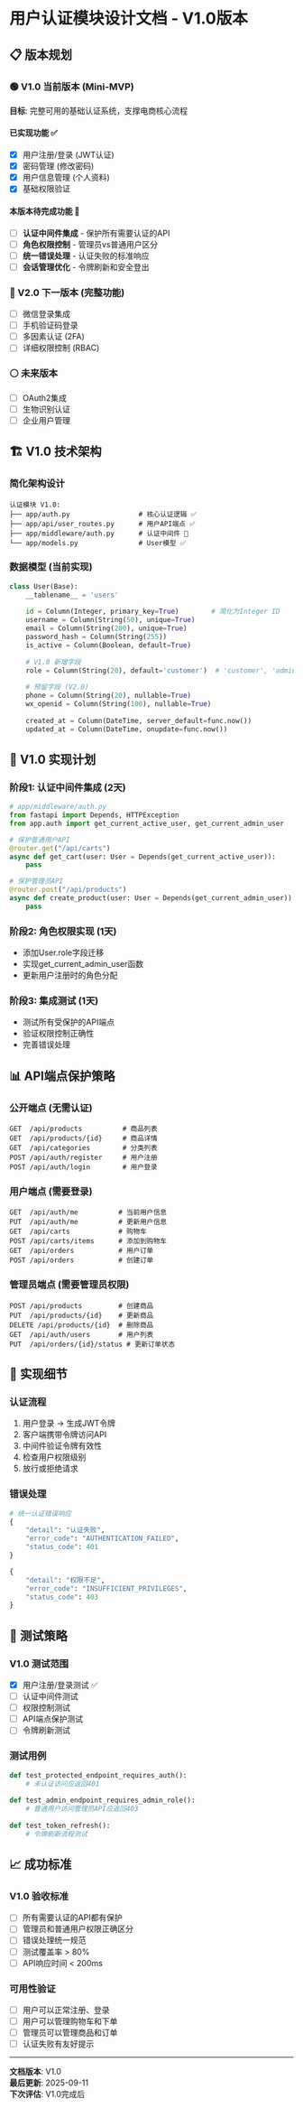 # 用户认证模块设计文档 - V1.0版本

## 📋 版本规划

### 🟢 V1.0 当前版本 (Mini-MVP)
**目标**: 完整可用的基础认证系统，支撑电商核心流程

#### 已实现功能 ✅
- [x] 用户注册/登录 (JWT认证)
- [x] 密码管理 (修改密码)
- [x] 用户信息管理 (个人资料)
- [x] 基础权限验证

#### 本版本待完成功能 🔄
- [ ] **认证中间件集成** - 保护所有需要认证的API
- [ ] **角色权限控制** - 管理员vs普通用户区分
- [ ] **统一错误处理** - 认证失败的标准响应
- [ ] **会话管理优化** - 令牌刷新和安全登出

### 🔵 V2.0 下一版本 (完整功能)
- [ ] 微信登录集成
- [ ] 手机验证码登录
- [ ] 多因素认证 (2FA)
- [ ] 详细权限控制 (RBAC)

### ⚪ 未来版本
- [ ] OAuth2集成
- [ ] 生物识别认证
- [ ] 企业用户管理

## 🏗️ V1.0 技术架构

### 简化架构设计
```
认证模块 V1.0:
├── app/auth.py                 # 核心认证逻辑 ✅
├── app/api/user_routes.py      # 用户API端点 ✅
├── app/middleware/auth.py      # 认证中间件 🔄
└── app/models.py               # User模型 ✅
```

### 数据模型 (当前实现)
```python
class User(Base):
    __tablename__ = 'users'
    
    id = Column(Integer, primary_key=True)        # 简化为Integer ID
    username = Column(String(50), unique=True)
    email = Column(String(200), unique=True) 
    password_hash = Column(String(255))
    is_active = Column(Boolean, default=True)
    
    # V1.0 新增字段
    role = Column(String(20), default='customer')  # 'customer', 'admin'
    
    # 预留字段 (V2.0)
    phone = Column(String(20), nullable=True)
    wx_openid = Column(String(100), nullable=True)
    
    created_at = Column(DateTime, server_default=func.now())
    updated_at = Column(DateTime, onupdate=func.now())
```

## 🚀 V1.0 实现计划

### 阶段1: 认证中间件集成 (2天)
```python
# app/middleware/auth.py
from fastapi import Depends, HTTPException
from app.auth import get_current_active_user, get_current_admin_user

# 保护普通用户API
@router.get("/api/carts")
async def get_cart(user: User = Depends(get_current_active_user)):
    pass

# 保护管理员API  
@router.post("/api/products")
async def create_product(user: User = Depends(get_current_admin_user)):
    pass
```

### 阶段2: 角色权限实现 (1天)
- 添加User.role字段迁移
- 实现get_current_admin_user函数
- 更新用户注册时的角色分配

### 阶段3: 集成测试 (1天)
- 测试所有受保护的API端点
- 验证权限控制正确性
- 完善错误处理

## 📊 API端点保护策略

### 公开端点 (无需认证)
```
GET  /api/products          # 商品列表
GET  /api/products/{id}     # 商品详情  
GET  /api/categories        # 分类列表
POST /api/auth/register     # 用户注册
POST /api/auth/login        # 用户登录
```

### 用户端点 (需要登录)
```
GET  /api/auth/me          # 当前用户信息
PUT  /api/auth/me          # 更新用户信息
GET  /api/carts            # 购物车
POST /api/carts/items      # 添加到购物车
GET  /api/orders           # 用户订单
POST /api/orders           # 创建订单
```

### 管理员端点 (需要管理员权限)
```
POST /api/products         # 创建商品
PUT  /api/products/{id}    # 更新商品
DELETE /api/products/{id}  # 删除商品
GET  /api/auth/users       # 用户列表
PUT  /api/orders/{id}/status # 更新订单状态
```

## 🔧 实现细节

### 认证流程
1. 用户登录 → 生成JWT令牌
2. 客户端携带令牌访问API
3. 中间件验证令牌有效性
4. 检查用户权限级别
5. 放行或拒绝请求

### 错误处理
```python
# 统一认证错误响应
{
    "detail": "认证失败",
    "error_code": "AUTHENTICATION_FAILED",
    "status_code": 401
}

{
    "detail": "权限不足", 
    "error_code": "INSUFFICIENT_PRIVILEGES",
    "status_code": 403
}
```

## 🧪 测试策略

### V1.0 测试范围
- [x] 用户注册/登录测试 ✅
- [ ] 认证中间件测试
- [ ] 权限控制测试
- [ ] API端点保护测试
- [ ] 令牌刷新测试

### 测试用例
```python
def test_protected_endpoint_requires_auth():
    # 未认证访问应返回401
    
def test_admin_endpoint_requires_admin_role():
    # 普通用户访问管理员API应返回403
    
def test_token_refresh():
    # 令牌刷新流程测试
```

## 📈 成功标准

### V1.0 验收标准
- [ ] 所有需要认证的API都有保护
- [ ] 管理员和普通用户权限正确区分  
- [ ] 错误处理统一规范
- [ ] 测试覆盖率 > 80%
- [ ] API响应时间 < 200ms

### 可用性验证
- [ ] 用户可以正常注册、登录
- [ ] 用户可以管理购物车和下单
- [ ] 管理员可以管理商品和订单
- [ ] 认证失败有友好提示

---

**文档版本**: V1.0  
**最后更新**: 2025-09-11  
**下次评估**: V1.0完成后
